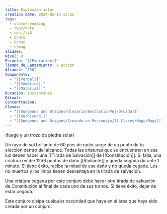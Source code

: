 ```yaml
---
title: Explosión solar
creation date: 2024-02-14 23:22
tags:
  - state/seedling
  - type/note
  - conj/lv8
  - c/dru
  - c/hec
  - c/mag
aliases: 
Nivel: 8
Escuela: "[[Evocación]]"
Tiempo_de_Lanzamiento: 1 accion
Alcance: "150"
Componente:
  - "[[Verbal]]"
  - "[[Somático]]"
  - "[[Material]]"
Duración: Instantáneo
Ritual: 
Concentración: 
Clases:
  - "[[Dungeons and Dragons/Glosario/Bestiario/Pnj/Druida]]"
  - "[[Hechicero]]"
  - "[[Dungeons and Dragons/Creando un Personaje/2) Clases/Mago/Mago]]"
---
```

(fuego y un trozo de piedra solar)

Un rayo de sol brillante de 60 pies de radio surge de un punto de tu elección dentro del alcance. Todas las criaturas que se encuentren en esa luz deben hacer una [[Tirada de Salvación]] de [[Constitución]]. Si falla, una criatura recibe 12d6 puntos de daño [[Radiante]] y queda cegada durante 1 minuto. Si tiene éxito, recibe la mitad de ese daño y no queda cegada. Los no muertos y los limos tienen desventaja en la tirada de salvación.

Una criatura cegada por este conjuro debe hacer otra tirada de salvación de Constitución al final de cada uno de sus turnos. Si tiene éxito, dejar de estar cegada.

Este conjuro disipa cualquier oscuridad que haya en el área que haya sido creada por un conjuro.